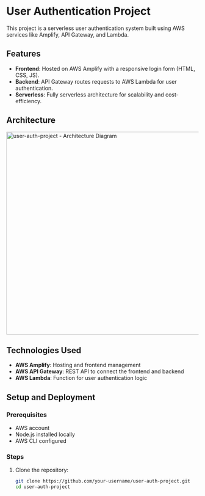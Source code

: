 # User Authentication Project

This project is a serverless user authentication system built using AWS services like Amplify, API Gateway, and Lambda.

## Features
- **Frontend**: Hosted on AWS Amplify with a responsive login form (HTML, CSS, JS).
- **Backend**: API Gateway routes requests to AWS Lambda for user authentication.
- **Serverless**: Fully serverless architecture for scalability and cost-efficiency.

## Architecture

<img width="531" alt="user-auth-project - Architecture Diagram" src="https://github.com/user-attachments/assets/037bd446-aa99-421e-bca0-dda86c5b9546" />

## Technologies Used
- **AWS Amplify**: Hosting and frontend management
- **AWS API Gateway**: REST API to connect the frontend and backend
- **AWS Lambda**: Function for user authentication logic

## Setup and Deployment

### Prerequisites
- AWS account
- Node.js installed locally
- AWS CLI configured

### Steps
1. Clone the repository:
   ```bash
   git clone https://github.com/your-username/user-auth-project.git
   cd user-auth-project
